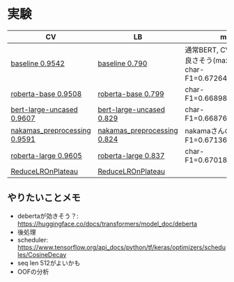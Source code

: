 # 実験

|CV|LB|memo|
|--|--|--|
|[baseline 0.9542]|[baseline 0.790]|通常BERT, CVはaverageが良さそう(maxで0.785), char-F1=0.672645961766973|
|[roberta-base 0.9508]|[roberta-base 0.799]|char-F1=0.6689833520418732|
|[bert-large-uncased 0.9607]|[bert-large-uncased 0.829]|char-F1=0.6687693274319445|
|[nakamas_preprocessing 0.9591]|[nakamas_preprocessing 0.824]|nakamaさんの前処理, char-F1=0.6713626297362645|
|[roberta-large 0.9605]|[roberta-large 0.837]|char-F1=0.6701872630210779|
|[ReduceLROnPlateau ]|[ReduceLROnPlateau ]||

[baseline 0.9542]:https://www.kaggle.com/takamichitoda/nbme-train-transformer-on-tpu?scriptVersionId=87207206
[baseline 0.790]:https://www.kaggle.com/takamichitoda/nbme-infer-transformer-on-gpu?scriptVersionId=87259061
[roberta-base 0.9508]:https://www.kaggle.com/takamichitoda/nbme-train-transformer-on-tpu?scriptVersionId=87293546
[roberta-base 0.799]:https://www.kaggle.com/takamichitoda/nbme-infer-transformer-on-gpu?scriptVersionId=87343942
[bert-large-uncased 0.9607]:https://www.kaggle.com/takamichitoda/nbme-train-transformer-on-tpu?scriptVersionId=87343891
[bert-large-uncased 0.829]:https://www.kaggle.com/takamichitoda/nbme-infer-transformer-on-gpu?scriptVersionId=87346757
[nakamas_preprocessing 0.9591]:https://www.kaggle.com/takamichitoda/nbme-train-transformer-on-tpu?scriptVersionId=87349915
[nakamas_preprocessing 0.824]:https://www.kaggle.com/takamichitoda/nbme-infer-transformer-on-gpu?scriptVersionId=87352776
[roberta-large 0.9605]:https://www.kaggle.com/takamichitoda/nbme-train-transformer-on-tpu?scriptVersionId=87353216
[roberta-large 0.837]:https://www.kaggle.com/takamichitoda/nbme-infer-transformer-on-gpu?scriptVersionId=87355488
[ReduceLROnPlateau ]:https://www.kaggle.com/takamichitoda/nbme-train-transformer-on-tpu?scriptVersionId=87357085
[ReduceLROnPlateau ]:xxx

## やりたいことメモ
- debertaが効きそう？: https://huggingface.co/docs/transformers/model_doc/deberta
- 後処理
- scheduler: https://www.tensorflow.org/api_docs/python/tf/keras/optimizers/schedules/CosineDecay
- seq len 512がよいかも
- OOFの分析
